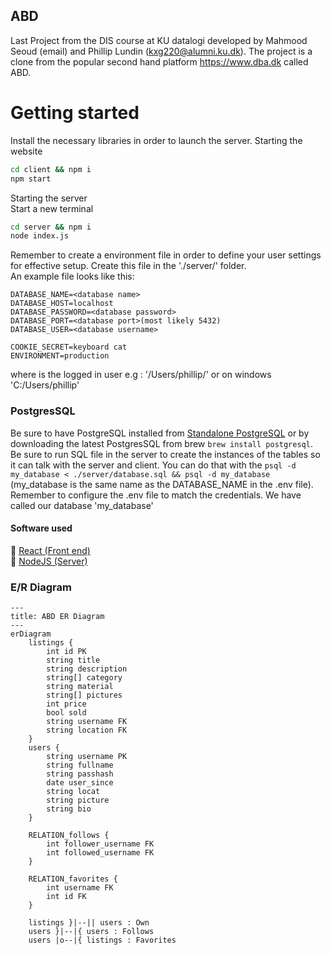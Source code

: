 ## ABD
Last Project from the DIS course at KU datalogi developed by Mahmood Seoud (email) and Phillip Lundin (kxg220@alumni.ku.dk). The project is a clone from the popular second hand platform https://www.dba.dk called ABD.


# Getting started
Install the necessary libraries in order to launch the server.
Starting the website 
```bash
cd client && npm i
npm start
```

Starting the server \
Start a new terminal
```bash
cd server && npm i
node index.js
```

Remember to create a environment file in order to define your user settings
for effective setup. Create this file in the './server/' folder. \
An example file looks like this:
```
DATABASE_NAME=<database name>
DATABASE_HOST=localhost
DATABASE_PASSWORD=<database password>
DATABASE_PORT=<database port>(most likely 5432)
DATABASE_USER=<database username>

COOKIE_SECRET=keyboard cat
ENVIRONMENT=production
```
where <username> is the logged in user e.g : '/Users/phillip/' or on windows 'C:/Users/phillip'

### PostgresSQL
Be sure to have PostgreSQL installed from [Standalone PostgreSQL](https://www.postgresql.org/download/) or by downloading the latest PostgresSQL from brew `brew install postgresql`. \
Be sure to run SQL file in the server to create the instances of the tables so it can talk with the server and client. You can do that with the `psql -d my_database < ./server/database.sql && psql -d my_database` (my_database is the same name as the DATABASE_NAME in the .env file). Remember to configure the .env file to match the credentials. We have called our database 'my_database'

#### Software used
:page_facing_up: [React (Front end)]() \
:page_facing_up: [NodeJS (Server)]()

### E/R Diagram
```mermaid
---
title: ABD ER Diagram
---
erDiagram
	listings {
		int id PK
		string title
		string description
		string[] category
		string material
		string[] pictures
		int price
		bool sold
		string username FK
		string location FK
	}
	users {
		string username PK
		string fullname 
		string passhash
		date user_since
		string locat
		string picture
        string bio
	}

	RELATION_follows {
		int follower_username FK
		int followed_username FK
	}

	RELATION_favorites {
		int username FK
		int id FK
	}

	listings }|--|| users : Own
	users }|--|{ users : Follows
	users |o--|{ listings : Favorites
```
